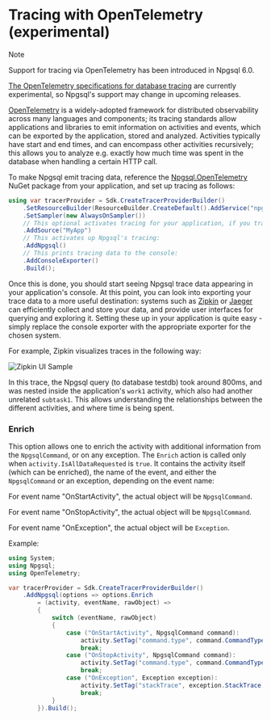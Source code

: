 # Tracing with OpenTelemetry (experimental)

> [!NOTE]
> Support for tracing via OpenTelemetry has been introduced in Npgsql 6.0.
>
> [The OpenTelemetry specifications for database tracing](https://github.com/open-telemetry/opentelemetry-specification/blob/main/specification/trace/semantic_conventions/database.md) are currently experimental, so Npgsql's support may change in upcoming releases.

[OpenTelemetry](https://opentelemetry.io/) is a widely-adopted framework for distributed observability across many languages and components; its tracing standards allow applications and libraries to emit information on activities and events, which can be exported by the application, stored and analyzed. Activities typically have start and end times, and can encompass other activities recursively; this allows you to analyze e.g. exactly how much time was spent in the database when handling a certain HTTP call.

To make Npgsql emit tracing data, reference the [Npgsql.OpenTelemetry](https://www.nuget.org/packages/Npgsql.OpenTelemetry) NuGet package from your application, and set up tracing as follows:

```c#
using var tracerProvider = Sdk.CreateTracerProviderBuilder()
    .SetResourceBuilder(ResourceBuilder.CreateDefault().AddService("npgsql-tester"))
    .SetSampler(new AlwaysOnSampler())
    // This optional activates tracing for your application, if you trace your own activities:
    .AddSource("MyApp")
    // This activates up Npgsql's tracing:
    .AddNpgsql()
    // This prints tracing data to the console:
    .AddConsoleExporter()
    .Build();
```

Once this is done, you should start seeing Npgsql trace data appearing in your application's console. At this point, you can look into exporting your trace data to a more useful destination: systems such as [Zipkin](https://zipkin.io/) or [Jaeger](https://www.jaegertracing.io/) can efficiently collect and store your data, and provide user interfaces for querying and exploring it. Setting these up in your application is quite easy - simply replace the console exporter with the appropriate exporter for the chosen system.

For example, Zipkin visualizes traces in the following way:

![Zipkin UI Sample](/img/zipkin.png)

In this trace, the Npgsql query (to database testdb) took around 800ms, and was nested inside the application's `work1` activity, which also had another unrelated `subtask1`. This allows understanding the relationships between the different activities, and where time is being spent.

### Enrich

This option allows one to enrich the activity with additional information from the `NpgsqlCommand`, or on any exception.
The `Enrich` action is called only when `activity.IsAllDataRequested` is `true`.
It contains the activity itself (which can be enriched), the name of the event, and either the `NpgsqlCommand` or an exception, depending on the event name:

For event name "OnStartActivity", the actual object will be `NpgsqlCommand`.

For event name "OnStopActivity", the actual object will be `NpgsqlCommand`.

For event name "OnException", the actual object will be `Exception`.

Example:

```csharp
using System;
using Npgsql;
using OpenTelemetry;

var tracerProvider = Sdk.CreateTracerProviderBuilder()
    .AddNpgsql(options => options.Enrich
        = (activity, eventName, rawObject) =>
        {
            switch (eventName, rawObject)
            {
                case ("OnStartActivity", NpgsqlCommand command):
                    activity.SetTag("command.type", command.CommandType);
                    break;
                case ("OnStopActivity", NpgsqlCommand command):
                    activity.SetTag("command.type", command.CommandType);
                    break;
                case ("OnException", Exception exception):
                    activity.SetTag("stackTrace", exception.StackTrace);
                    break;
            }
        }).Build();
```